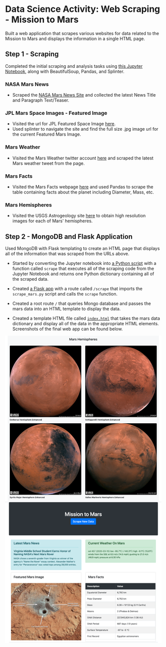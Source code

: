 # Data Science Activity: Web Scraping - Mission to Mars

Built a web application that scrapes various websites for data related to the Mission to Mars and displays the information in a single HTML page.

## Step 1 - Scraping

Completed the initial scraping and analysis tasks using [this Jupyter Notebook](https://github.com/anulkar/web-scraping-challenge/blob/master/Missions_to_Mars/mission_to_mars.ipynb), along with BeautifulSoup, Pandas, and Splinter.

### NASA Mars News

* Scraped the [NASA Mars News Site](https://mars.nasa.gov/news/) and collected the latest News Title and Paragraph Text/Teaser.

### JPL Mars Space Images - Featured Image

* Visited the url for JPL Featured Space Image [here](https://www.jpl.nasa.gov/spaceimages/?search=&category=Mars).
* Used splinter to navigate the site and find the full size .jpg image url for the current Featured Mars Image.

### Mars Weather

* Visited the Mars Weather twitter account [here](https://twitter.com/marswxreport?lang=en) and scraped the latest Mars weather tweet from the page.

### Mars Facts

* Visited the Mars Facts webpage [here](https://space-facts.com/mars/) and used Pandas to scrape the table containing facts about the planet including Diameter, Mass, etc.

### Mars Hemispheres

* Visited the USGS Astrogeology site [here](https://astrogeology.usgs.gov/search/results?q=hemisphere+enhanced&k1=target&v1=Mars) to obtain high resolution images for each of Mars' hemispheres.

## Step 2 - MongoDB and Flask Application

Used MongoDB with Flask templating to create an HTML page that displays all of the information that was scraped from the URLs above.

* Started by converting the Jupyter notebook into [a Python script](https://github.com/anulkar/web-scraping-challenge/blob/master/Missions_to_Mars/scrape_mars.py) with a function called `scrape` that executes all of the scraping code from the Jupyter Notebook and returns one Python dictionary containing all of the scraped data.

* Created [a Flask app](https://github.com/anulkar/web-scraping-challenge/blob/master/Missions_to_Mars/app.py) with a route called `/scrape` that imports the `scrape_mars.py` script and calls the `scrape` function.

* Created a root route `/` that queries Mongo database and passes the mars data into an HTML template to display the data.

* Created a template HTML file called [`index.html`](https://github.com/anulkar/web-scraping-challenge/blob/master/Missions_to_Mars/templates/index.html) that takes the mars data dictionary and display all of the data in the appropriate HTML elements. Screenshots of the final web app can be found below.

![Mission to Mars Web Page - Top.png](Missions_to_Mars/images/Mission%20to%20Mars%20Web%20Page%20-%20Top.png)
![Mission to Mars Web Page - Bottom.png](Missions_to_Mars/images/Mission%20to%20Mars%20Web%20Page%20-%20Bottom.png)
